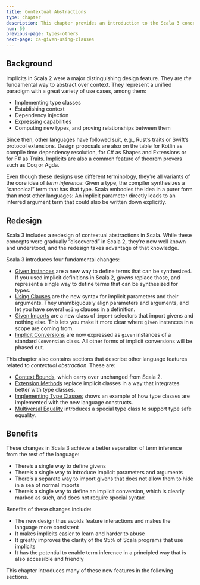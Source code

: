 ```yaml
---
title: Contextual Abstractions
type: chapter
description: This chapter provides an introduction to the Scala 3 concept of Contextual Abstractions.
num: 50
previous-page: types-others
next-page: ca-given-using-clauses
---
```



<!-- TODO: Personally, I’m not comfortable with terms like “contextual abstractions” and “context parameters”. (For instance, in my original Dotty notes I have the question, “What is a context parameter?”) I’d like to add some definitions of the main concepts/terms, either here or in the sections where they are used.
-->

## Background

Implicits in Scala 2 were a major distinguishing design feature. They are *the* fundamental way to abstract over context. They represent a unified paradigm with a great variety of use cases, among them:

- Implementing type classes
- Establishing context
- Dependency injection
- Expressing capabilities
- Computing new types, and proving relationships between them

Since then, other languages have followed suit, e.g., Rust’s traits or Swift’s protocol extensions. Design proposals are also on the table for Kotlin as compile time dependency resolution, for C# as Shapes and Extensions or for F# as Traits. Implicits are also a common feature of theorem provers such as Coq or Agda.

Even though these designs use different terminology, they’re all variants of the core idea of *term inference*: Given a type, the compiler synthesizes a “canonical” term that has that type. Scala embodies the idea in a purer form than most other languages: An implicit parameter directly leads to an inferred argument term that could also be written down explicitly.


## Redesign

Scala 3 includes a redesign of contextual abstractions in Scala. While these concepts were gradually “discovered” in Scala 2, they’re now well known and understood, and the redesign takes advantage of that knowledge.

Scala 3 introduces four fundamental changes:

<!-- TODO: link Using Clauses to its subsection -->

- [Given Instances](ca-02-given-using-clauses.md) are a new way to define terms that can be synthesized. If you used implicit definitions in Scala 2, *givens* replace those, and represent a single way to define terms that can be synthesized for types.
- [Using Clauses](ca-02-given-using-clauses.md) are the new syntax for implicit parameters and their arguments. They unambiguously align parameters and arguments, and let you have several `using` clauses in a definition.
- [Given Imports](ca-04-given-imports.md) are a new class of `import` selectors that import givens and nothing else. This lets you make it more clear where `given` instances in a scope are coming from.
- [Implicit Conversions](ca-08-implicit-conversions.md) are now expressed as `given` instances of a standard `Conversion` class. All other forms of implicit conversions will be phased out.

This chapter also contains sections that describe other language features related to *contextual abstraction*. These are:

- [Context Bounds](ca-03-context-bounds.md), which carry over unchanged from Scala 2.
- [Extension Methods](ca-05-extension-methods.md) replace implicit classes in a way that integrates better with type classes.
- [Implementing Type Classes](ca-06-type-classes.md) shows an example of how type classes are implemented with the new language constructs.
- [Multiversal Equality](ca-07-multiversal-equality.md) introduces a special type class to support type safe equality.



## Benefits

These changes in Scala 3 achieve a better separation of term inference from the rest of the language:

- There’s a single way to define givens
- There’s a single way to introduce implicit parameters and arguments
- There’s a separate way to import givens that does not allow them to hide in a sea of normal imports
- There’s a single way to define an implicit conversion, which is clearly marked as such, and does not require special syntax

Benefits of these changes include:

- The new design thus avoids feature interactions and makes the language more consistent
- It makes implicits easier to learn and harder to abuse
- It greatly improves the clarity of the 95% of Scala programs that use implicits
- It has the potential to enable term inference in a principled way that is also accessible and friendly

This chapter introduces many of these new features in the following sections.



